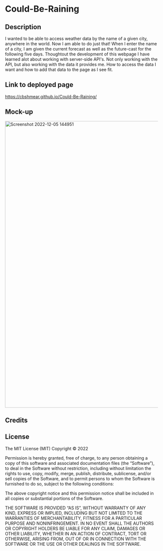 # Could-Be-Raining

## Description
I wanted to be able to access weather data by the name of a given city, anywhere in the world. Now I am able to do just that! When I enter the name of a city, I am given the current forecast as well as the future-cast for the following five days. Thoughtout the development of this webpage I have learned alot about working with server-side API's. Not only working with the API, but also working with the data it provides me. How to access the data I want and how to add that data to the page as I see fit.

## Link to deployed page
https://cbshmear.github.io/Could-Be-Raining/ 

## Mock-up
<img width="943" alt="Screenshot 2022-12-05 144951" src="https://user-images.githubusercontent.com/112667575/205740199-7b53b327-d645-4ad8-9ff4-f43a012a6f33.png">

## Credits

## License
The MIT License (MIT)
Copyright © 2022 <copyright holders>

Permission is hereby granted, free of charge, to any person obtaining a copy of this software and associated documentation files (the “Software”), to deal in the Software without restriction, including without limitation the rights to use, copy, modify, merge, publish, distribute, sublicense, and/or sell copies of the Software, and to permit persons to whom the Software is furnished to do so, subject to the following conditions:

The above copyright notice and this permission notice shall be included in all copies or substantial portions of the Software.

THE SOFTWARE IS PROVIDED “AS IS”, WITHOUT WARRANTY OF ANY KIND, EXPRESS OR IMPLIED, INCLUDING BUT NOT LIMITED TO THE WARRANTIES OF MERCHANTABILITY, FITNESS FOR A PARTICULAR PURPOSE AND NONINFRINGEMENT. IN NO EVENT SHALL THE AUTHORS OR COPYRIGHT HOLDERS BE LIABLE FOR ANY CLAIM, DAMAGES OR OTHER LIABILITY, WHETHER IN AN ACTION OF CONTRACT, TORT OR OTHERWISE, ARISING FROM, OUT OF OR IN CONNECTION WITH THE SOFTWARE OR THE USE OR OTHER DEALINGS IN THE SOFTWARE.
